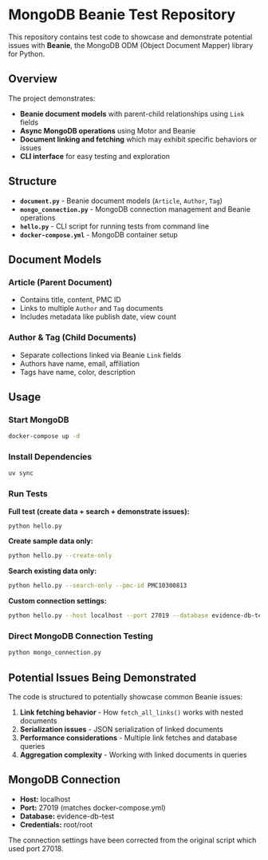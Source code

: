 # MongoDB Beanie Test Repository

This repository contains test code to showcase and demonstrate potential issues with **Beanie**, the MongoDB ODM (Object Document Mapper) library for Python.

## Overview

The project demonstrates:
- **Beanie document models** with parent-child relationships using `Link` fields
- **Async MongoDB operations** using Motor and Beanie
- **Document linking and fetching** which may exhibit specific behaviors or issues
- **CLI interface** for easy testing and exploration

## Structure

- **`document.py`** - Beanie document models (`Article`, `Author`, `Tag`)
- **`mongo_connection.py`** - MongoDB connection management and Beanie operations
- **`hello.py`** - CLI script for running tests from command line
- **`docker-compose.yml`** - MongoDB container setup

## Document Models

### Article (Parent Document)
- Contains title, content, PMC ID
- Links to multiple `Author` and `Tag` documents
- Includes metadata like publish date, view count

### Author & Tag (Child Documents)  
- Separate collections linked via Beanie `Link` fields
- Authors have name, email, affiliation
- Tags have name, color, description

## Usage

### Start MongoDB
```bash
docker-compose up -d
```

### Install Dependencies
```bash
uv sync
```

### Run Tests

**Full test (create data + search + demonstrate issues):**
```bash
python hello.py
```

**Create sample data only:**
```bash
python hello.py --create-only
```

**Search existing data only:**
```bash
python hello.py --search-only --pmc-id PMC10300813
```

**Custom connection settings:**
```bash
python hello.py --host localhost --port 27019 --database evidence-db-test
```

### Direct MongoDB Connection Testing
```bash
python mongo_connection.py
```

## Potential Issues Being Demonstrated

The code is structured to potentially showcase common Beanie issues:

1. **Link fetching behavior** - How `fetch_all_links()` works with nested documents
2. **Serialization issues** - JSON serialization of linked documents  
3. **Performance considerations** - Multiple link fetches and database queries
4. **Aggregation complexity** - Working with linked documents in queries

## MongoDB Connection

- **Host:** localhost
- **Port:** 27019 (matches docker-compose.yml)
- **Database:** evidence-db-test
- **Credentials:** root/root

The connection settings have been corrected from the original script which used port 27018.